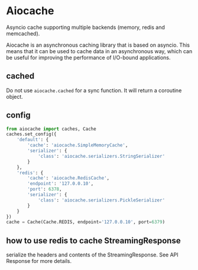 # Aiocache
Asyncio cache supporting multiple backends (memory, redis and memcached).

Aiocache is an asynchronous caching library that is based on asyncio.
This means that it can be used to cache data in an asynchronous way,
which can be useful for improving the performance of I/O-bound applications.

## cached
Do not use `aiocache.cached` for a sync function. It will return a coroutine object.

## config
```py
from aiocache import caches, Cache
caches.set_config({
    'default': {
        'cache': 'aiocache.SimpleMemoryCache',
        'serializer': {
            'class': 'aiocache.serializers.StringSerializer'
        }
    },
    'redis': {
        'cache': 'aiocache.RedisCache',
        'endpoint': '127.0.0.10',
        'port': 6378,
        'serializer': {
            'class': 'aiocache.serializers.PickleSerializer'
        }
    }
})
cache = Cache(Cache.REDIS, endpoint='127.0.0.10', port=6379)
```

## how to use redis to cache StreamingResponse
serialize the headers and contents of the StreamingResponse. See API Response for more details.
